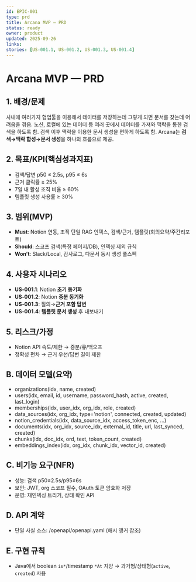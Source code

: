```yaml
---
id: EPIC-001
type: prd
title: Arcana MVP — PRD
status: ready
owner: product
updated: 2025-09-26
links:
stories: [US-001.1, US-001.2, US-001.3, US-001.4]
---
```

# Arcana MVP — PRD


## 1. 배경/문제
사내에 여러가지 협업툴을 이용해서 데이터를 저장하는데 그렇게 되면 문서를 찾는데 어려움을 겪음.
노션, 로컬에 있는 데이터 등 여러 곳에서 데이터를 가져와 맥락을 통한 검색을 하도록 함.
검색 이후 맥락을 이용한 문서 생성을 편하게 하도록 함. 
Arcana는 **검색→맥락 합성→문서 생성**을 하나의 흐름으로 제공.


## 2. 목표/KPI(핵심성과지표)
- 검색/답변 p50 ≤ 2.5s, p95 ≤ 6s
- 근거 클릭률 ≥ 25%
- 7일 내 활성 조직 비율 ≥ 60%
- 템플릿 생성 사용률 ≥ 30%


## 3. 범위(MVP)
- **Must**: Notion 연동, 조직 단일 RAG 인덱스, 검색/근거, 템플릿(회의요약/주간리포트)
- **Should**: 스코프 검색(특정 페이지/DB), 인덱싱 제외 규칙
- **Won’t**: Slack/Local, 감사로그, 다문서 동시 생성 풀스펙


## 4. 사용자 시나리오
- **US‑001.1**: Notion **초기 동기화**
- **US‑001.2**: Notion **증분 동기화**
- **US‑001.3**: 질의→**근거 포함 답변**
- **US‑001.4**: **템플릿 문서 생성** 후 내보내기

## 5. 리스크/가정
- Notion API 속도/제한 → 증분/큐/백오프
- 정확성 편차 → 근거 우선/답변 길이 제한

## B. 데이터 모델(요약)
- organizations(idx, name, created)
- users(idx, email, id, username, password_hash, active, created, last_login)
- memberships(idx, user_idx, org_idx, role, created)
- data_sources(idx, org_idx, type='notion', connected, created, updated)
- notion_credentials(idx, data_source_idx, access_token_enc, ...)
- documents(idx, org_idx, source_idx, external_id, title, url, last_synced, created)
- chunks(idx, doc_idx, ord, text, token_count, created)
- embeddings_index(idx, org_idx, chunk_idx, vector_id, created)

## C. 비기능 요구(NFR)
- 성능: 검색 p50≤2.5s/p95≤6s
- 보안: JWT, org 스코프 필수, OAuth 토큰 암호화 저장
- 운영: 재인덱싱 트리거, 상태 확인 API

## D. API 계약
- 단일 사실 소스: /openapi/openapi.yaml (해시 앵커 참조)

## E. 구현 규칙
- Java에서 boolean `is*`/timestamp `*At` 지양 → 과거형/상태형(`active`, `created`) 사용